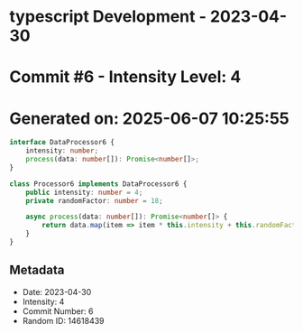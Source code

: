 ﻿# typescript Development - 2023-04-30
# Commit #6 - Intensity Level: 4
# Generated on: 2025-06-07 10:25:55
```typescript
interface DataProcessor6 {
    intensity: number;
    process(data: number[]): Promise<number[]>;
}

class Processor6 implements DataProcessor6 {
    public intensity: number = 4;
    private randomFactor: number = 18;

    async process(data: number[]): Promise<number[]> {
        return data.map(item => item * this.intensity + this.randomFactor);
    }
}
```
## Metadata
- Date: 2023-04-30
- Intensity: 4
- Commit Number: 6
- Random ID: 14618439
